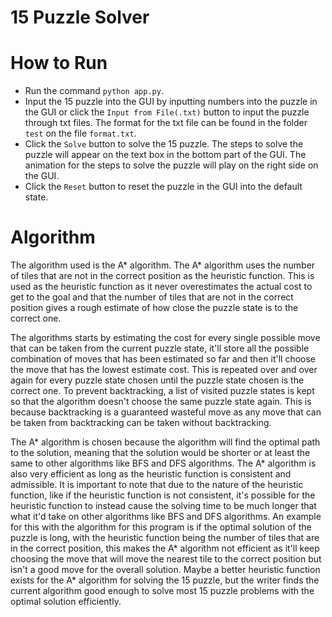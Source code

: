 # 15 Puzzle Solver
# How to Run
- Run the command `python app.py`.
- Input the 15 puzzle into the GUI by inputting numbers into the puzzle in the GUI or click the `Input from File(.txt)` button to input the puzzle through txt files. The format for the txt file can be found in the folder `test` on the file `format.txt`.
- Click the `Solve` button to solve the 15 puzzle. The steps to solve the puzzle will appear on the text box in the bottom part of the GUI. The animation for the steps to solve the puzzle will play on the right side on the GUI.
- Click the `Reset` button to reset the puzzle in the GUI into the default state.

# Algorithm
The algorithm used is the A* algorithm. The A* algorithm uses the number of tiles that are not in the correct position as the heuristic function. This is used as the heuristic function as it never overestimates the actual cost to get to the goal and that the number of tiles that are not in the correct position gives a rough estimate of how close the puzzle state is to the correct one.

The algorithms starts by estimating the cost for every single possible move that can be taken from the current puzzle state, it'll store all the possible combination of moves that has been estimated so far and then it'll choose the move that has the lowest estimate cost. This is repeated over and over again for every puzzle state chosen until the puzzle state chosen is the correct one. To prevent backtracking, a list of visited puzzle states is kept so that the algorithm doesn't choose the same puzzle state again. This is because backtracking is a guaranteed wasteful move as any move that can be taken from backtracking can be taken without backtracking.

The A* algorithm is chosen because the algorithm will find the optimal path to the solution, meaning that the solution would be shorter or at least the same to other algorithms like BFS and DFS algorithms. The A* algorithm is also very efficient as long as the heuristic function is consistent and admissible. It is important to note that due to the nature of the heuristic function, like if the heuristic function is not consistent, it's possible for the heuristic function to instead cause the solving time to be much longer that what it'd take on other algorithms like BFS and DFS algorithms. An example for this with the algorithm for this program is if the optimal solution of the puzzle is long, with the heuristic function being the number of tiles that are in the correct position, this makes the A* algorithm not efficient as it'll keep choosing the move that will move the nearest tile to the correct position but isn't a good move for the overall solution. Maybe a better heuristic function exists for the A* algorithm for solving the 15 puzzle, but the writer finds the current algorithm good enough to solve most 15 puzzle problems with the optimal solution efficiently.  
